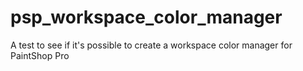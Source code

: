 # psp_workspace_color_manager
A test to see if it's possible to create a workspace color manager for PaintShop Pro
